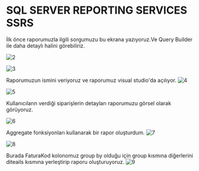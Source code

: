 # SQL SERVER REPORTING SERVICES SSRS 

İlk önce raporumuzla ilgili sorgumuzu bu ekrana yazıyoruz.Ve Query Builder ile daha detaylı halini görebiliriz.

![2](https://user-images.githubusercontent.com/71218414/107337139-05043800-6acb-11eb-9b62-636c2ea2397d.png)

![3](https://user-images.githubusercontent.com/71218414/107337152-07669200-6acb-11eb-9113-f65472c1801d.png)

Raporumuzun ismini veriyoruz ve raporumuz visual studio'da açılıyor.
![4](https://user-images.githubusercontent.com/71218414/107337158-09c8ec00-6acb-11eb-9306-3ba319dfff5b.png)

![5](https://user-images.githubusercontent.com/71218414/107337164-0afa1900-6acb-11eb-9e4d-a3a18c95906c.png)

Kullanıcıların verdiği siparişlerin detayları raporumuzu görsel olarak görüyoruz.

![6](https://user-images.githubusercontent.com/71218414/107337173-0d5c7300-6acb-11eb-9643-41186352e1ea.png)

Aggregate fonksiyonları kullanarak bir rapor oluşturdum.
![7](https://user-images.githubusercontent.com/71218414/107337184-0fbecd00-6acb-11eb-8d38-a1f480ddb0be.png)

![8](https://user-images.githubusercontent.com/71218414/107337186-11889080-6acb-11eb-8752-3f6e15c75d53.png)

Burada FaturaKod kolonomuz group by olduğu için group kısmına diğerlerini diteails kısmına yerleştirip raporu oluşturuyoruz.
![9](https://user-images.githubusercontent.com/71218414/107337196-13eaea80-6acb-11eb-8ae5-b3008dac0aa4.png)
